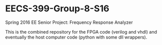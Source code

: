# EECS-399-Group-8-S16
Spring 2016 EE Senior Project: Frequency Response Analyzer

This is the combined repository for the FPGA code (verilog and vhdl) and eventually the host computer code (python with some dll wrappers).
